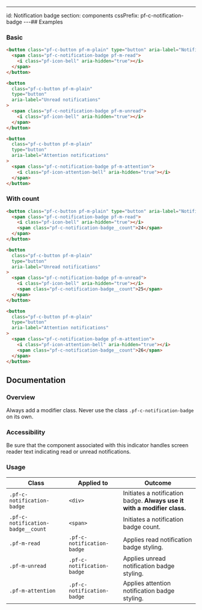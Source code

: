 ---
id: Notification badge
section: components
cssPrefix: pf-c-notification-badge
---## Examples

### Basic

```html
<button class="pf-c-button pf-m-plain" type="button" aria-label="Notifications">
  <span class="pf-c-notification-badge pf-m-read">
    <i class="pf-icon-bell" aria-hidden="true"></i>
  </span>
</button>

<button
  class="pf-c-button pf-m-plain"
  type="button"
  aria-label="Unread notifications"
>
  <span class="pf-c-notification-badge pf-m-unread">
    <i class="pf-icon-bell" aria-hidden="true"></i>
  </span>
</button>

<button
  class="pf-c-button pf-m-plain"
  type="button"
  aria-label="Attention notifications"
>
  <span class="pf-c-notification-badge pf-m-attention">
    <i class="pf-icon-attention-bell" aria-hidden="true"></i>
  </span>
</button>

```

### With count

```html
<button class="pf-c-button pf-m-plain" type="button" aria-label="Notifications">
  <span class="pf-c-notification-badge pf-m-read">
    <i class="pf-icon-bell" aria-hidden="true"></i>
    <span class="pf-c-notification-badge__count">24</span>
  </span>
</button>

<button
  class="pf-c-button pf-m-plain"
  type="button"
  aria-label="Unread notifications"
>
  <span class="pf-c-notification-badge pf-m-unread">
    <i class="pf-icon-bell" aria-hidden="true"></i>
    <span class="pf-c-notification-badge__count">25</span>
  </span>
</button>

<button
  class="pf-c-button pf-m-plain"
  type="button"
  aria-label="Attention notifications"
>
  <span class="pf-c-notification-badge pf-m-attention">
    <i class="pf-icon-attention-bell" aria-hidden="true"></i>
    <span class="pf-c-notification-badge__count">26</span>
  </span>
</button>

```

## Documentation

### Overview

Always add a modifier class. Never use the class `.pf-c-notification-badge` on its own.

### Accessibility

Be sure that the component associated with this indicator handles screen reader text indicating read or unread notifications.

### Usage

| Class                             | Applied to                 | Outcome                                                                  |
| --------------------------------- | -------------------------- | ------------------------------------------------------------------------ |
| `.pf-c-notification-badge`        | `<div>`                    | Initiates a notification badge. **Always use it with a modifier class.** |
| `.pf-c-notification-badge__count` | `<span>`                   | Initiates a notification badge count.                                    |
| `.pf-m-read`                      | `.pf-c-notification-badge` | Applies read notification badge styling.                                 |
| `.pf-m-unread`                    | `.pf-c-notification-badge` | Applies unread notification badge styling.                               |
| `.pf-m-attention`                 | `.pf-c-notification-badge` | Applies attention notification badge styling.                            |
